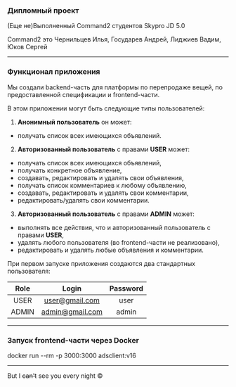 ### Дипломный проект ###

(Еще не)Выполненный Command2 студентов Skypro JD 5.0 

Command2 это Чернильцев Илья, Государев Андрей, Лиджиев Вадим, Юков Сергей
***
### Функционал приложения ###
Мы создали backend-часть для платформы по перепродаже вещей, по предоставленной спецификации и frontend-части.

В этом приложении могут быть следующие типы пользователей:
1. **Анонимный пользователь** он может:
- получать список всех имеющихся объявлений.
2. **Авторизованный пользователь** с правами **USER** может:
- получать список всех имеющихся объявлений,
- получать конкретное объявление,
- создавать, редактировать и удалять свои объявления,
- получать список комментариев к любому объявлению,
- создавать, редактировать и удалять свои комментарии,
- редактировать/удалять свои комментарии.
3. **Авторизованный пользователь** с правами **ADMIN** может:
- выполнять все действия, что и авторизованный пользователь с правами **USER**,
- удалять любого пользователя (во frontend-части не реализовано),
- редактировать и удалять любые объявления и комментарии.

При первом запуске приложения создаются два стандартных пользователя: 

|  Role  |      Login       | Password  |
|:------:|:----------------:|:---------:|
|  USER  | user@gmail.com   |   user    |
| ADMIN  | admin@gmail.com  |   admin   |

***
### Запуск frontend-части через Docker ###

docker run --rm -p 3000:3000 adsclient:v16

***
But I ~~can't~~ see you every night &copy;
